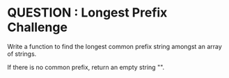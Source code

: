 # QUESTION : Longest Prefix Challenge

Write a function to find the longest common prefix string amongst an array of strings.

If there is no common prefix, return an empty string "".